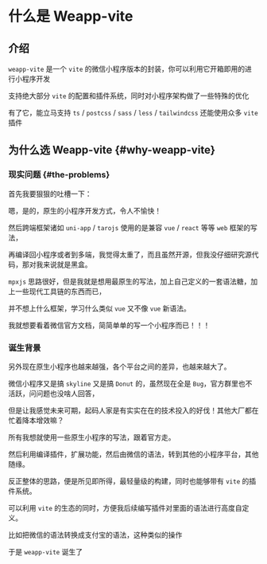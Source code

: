 # 什么是 Weapp-vite

## 介绍

`weapp-vite` 是一个 `vite` 的微信小程序版本的封装，你可以利用它开箱即用的进行小程序开发

支持绝大部分 `vite` 的配置和插件系统，同时对小程序架构做了一些特殊的优化

有了它，能立马支持 `ts` / `postcss` / `sass` / `less` / `tailwindcss` 还能使用众多 `vite` 插件

## 为什么选 Weapp-vite {#why-weapp-vite}

### 现实问题 {#the-problems}

首先我要狠狠的吐槽一下：

嗯，是的，原生的小程序开发方式，令人不愉快！

然后跨端框架诸如 `uni-app` / `tarojs` 使用的是兼容 `vue` / `react` 等等 `web` 框架的写法，

再编译回小程序或者到多端，我觉得太重了，而且虽然开源，但我没仔细研究源代码，那对我来说就是黑盒。

`mpxjs` 思路很好，但是我就是想用最原生的写法，加上自己定义的一套语法糖，加上一些现代工具链的东西而已，

并不想上什么框架，学习什么类似 `vue` 又不像 `vue` 新语法。

我就想要看着微信官方文档，简简单单的写一个小程序而已！！！

### 诞生背景

另外现在原生小程序也越来越强，各个平台之间的差异，也越来越大了。

微信小程序又是搞 `skyline` 又是搞 `Donut` 的，虽然现在全是 `Bug`，官方群里也不活跃，问问题也没啥人回答，

但是让我感觉未来可期，起码人家是有实实在在的技术投入的好伐！其他大厂都在忙着降本增效嘛？

所有我想就使用一些原生小程序的写法，跟着官方走。

然后利用编译插件，扩展功能，然后由微信的语法，转到其他的小程序平台，其他随缘。

反正整体的思路，便是所见即所得，最轻量级的构建，同时也能够带有 `vite` 的插件系统。

可以利用 `vite` 的生态的同时，方便我后续编写插件对里面的语法进行高度自定义。

比如把微信的语法转换成支付宝的语法，这种类似的操作

于是 `weapp-vite` 诞生了
